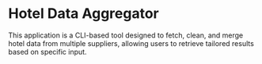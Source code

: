 # Hotel Data Aggregator

This application is a CLI-based tool designed to fetch, clean, and merge hotel data from multiple suppliers, allowing users to retrieve tailored results based on specific input.
